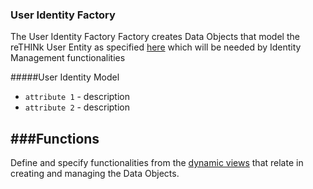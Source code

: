 ### User Identity Factory

The User Identity Factory Factory creates Data Objects that model the reTHINk User Entity as specified [here](https://github.com/reTHINK-project/architecture/tree/master/docs/datamodel/user-identity) which will be needed by Identity Management functionalities

#####User Identity Model
* ```attribute 1``` - description
* ```attribute 2``` - description


###Functions
-----------------------
Define and specify functionalities from the [dynamic views](https://github.com/reTHINK-project/core-framework/tree/master/docs/specs/runtime/dynamic-view) that relate in creating and managing the Data Objects.
